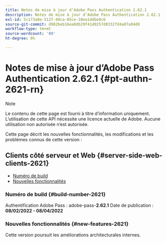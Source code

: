 ```yaml
---
title: Notes de mise à jour d’Adobe Pass Authentication 2.62.1
description: Notes de mise à jour d’Adobe Pass Authentication 2.62.1
exl-id: 5c173a0e-512f-40ca-85ce-10ea1ddbe8c6
source-git-commit: d982beb16ea0db29f41d0257d8332fd4a07a84d8
workflow-type: tm+mt
source-wordcount: '89'
ht-degree: 0%

---
```


# Notes de mise à jour d’Adobe Pass Authentication 2.62.1 {#pt-authn-2621-rn}

>[!NOTE]
>
>Le contenu de cette page est fourni à titre d’information uniquement. L’utilisation de cette API nécessite une licence actuelle de Adobe. Aucune utilisation non autorisée n’est autorisée.

Cette page décrit les nouvelles fonctionnalités, les modifications et les problèmes connus de cette version :

## Clients côté serveur et Web {#server-side-web-clients-2621}

* [Numéro de build](#build-number-2621)
* [Nouvelles fonctionnalités](#new-features-2621)

### Numéro de build {#build-number-2621}

Authentification Adobe Pass : adobe-pass-**2.62.1**
Date de publication : **08/02/2022 - 08/04/2022**

### Nouvelles fonctionnalités {#new-features-2621}

Cette version poursuit les améliorations architecturales internes.
